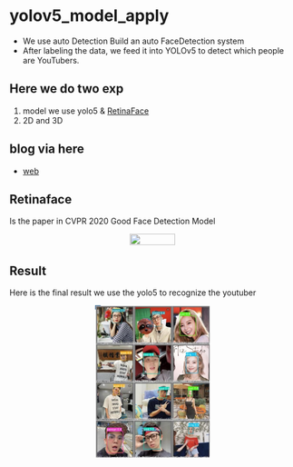 # yolov5_model_apply
* We use auto Detection Build an auto FaceDetection system
* After labeling the data, we feed it into YOLOv5 to detect which people are YouTubers.
## Here we do two exp
1. model  we use yolo5 & [RetinaFace](https://github.com/serengil/retinaface)
2. 2D and 3D  
## blog via here 
- [web](https://sites.google.com/view/tonyfan/sideproject/face-detection-via-yolo5)
## Retinaface 
Is the paper in CVPR 2020
Good Face Detection Model 

<p align="center"><img src="https://raw.githubusercontent.com/serengil/retinaface/master/tests/outputs/img3.jpg" width="40%" height="40%">

## Result 
Here is the final result we use the yolo5 to recognize the youtuber  
<p align="center"><img src="https://github.com/FANJIYU0825/yolov5_apply/blob/fa3da41fce54ee1d10ead1b53f155e90d1eaa967/Report/screen%20shot.png.jpg" width="40%" height="40%">


